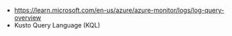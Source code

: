 - https://learn.microsoft.com/en-us/azure/azure-monitor/logs/log-query-overview
- Kusto Query Language (KQL)
